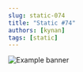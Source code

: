 ```yaml
---
slug: static-074
title: "Static #74"
authors: [kynan]
tags: [static]
---
```


![Example banner](/img/stories/static/074.png)
